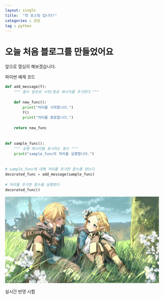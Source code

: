 ```yaml
---
layout: single
title:  "첫 포스팅 입니다!"
categories : 코딩
tag : python
---
```


# 오늘 처음 블로그를 만들었어요

앞으로 열심히 해보겠습니다.

파이썬 예제 코드

```python
def add_message(f):
    """ 함수 앞뒤로 시작/종료 메시지를 추가한다 """

    def new_func():
        print("처리를 시작합니다.")
        f()
        print("처리를 종료합니다.")

    return new_func


def sample_func():
    """ 실행 메시지를 표시하는 함수 """
    print("sample_func의 처리를 실행합니다.")


# sample_func에 대해 처리를 추가한 함수를 얻는다
decorated_func = add_message(sample_func)

# 처리를 추가한 함수를 실행한다
decorated_func()
```

![KakaoTalk_20211019_230050878_06](..\images\2024-07-12-first\KakaoTalk_20211019_230050878_06.jpg)

실시간 반영 시험
